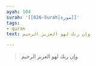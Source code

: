 ```yaml
---
ayah: 104
surah: '[[026-Surah|سورة]]'
tags:
- quran
text: وإن ربك لهو العزيز الرحيم

---
```

> وإن ربك لهو العزيز الرحيم
